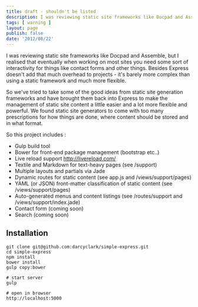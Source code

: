 ```yaml
---
title: draft - shouldn't be listed
description: I was reviewing static site frameworks like Docpad and Assemble, but I realised that eventually when working on most sites you need some sort of interactivity for things like contact forms and other things. Besides Express doesn't add that much overhead to projects - it's barely more complex than using a static framework and much more flexible. 
tags: [ warning ]
layout: page
publish: false
date: '2012/08/22'
---
```


I was reviewing static site frameworks like Docpad and Assemble, but I realised that eventually when working on most sites you need some sort of interactivity for things like contact forms and other things. Besides Express doesn't add that much overhead to projects - it's barely more complex than using a static framework and much more flexible. 

So we've tried to take some of the good ideas from static site generation frameworks and have brought them back into Express to make the management of static site content a little easier and a lot more flexible and powerful. We found static site generators to come with too many prescriptions for how things are done, where content should be stored and in what format.

So this project includes :

- Gulp build tool 
- Bower for front-end package management (bootstrap etc..)
- Live reload support <http://livereload.com/> 
- Textile and Markdown for text-heavy pages (see /support)
- Multiple layouts and partials via Jade
- Dynamic routes for static content (see app.js and /views/support/pages)
- YAML (or JSON) front-matter classification of static content (see /views/support/pages)
- Auto-generated menus and content listings (see /routes/support and /views/support/index.jade)
- Contact form (coming soon)
- Search (coming soon)

Installation
------------

```
git clone git@github.com:darcyclark/simple-express.git  
cd simple-express  
npm install  
bower install  
gulp copy:bower  

# start server  
gulp  

# open in browser  
http://localhost:5000
```
